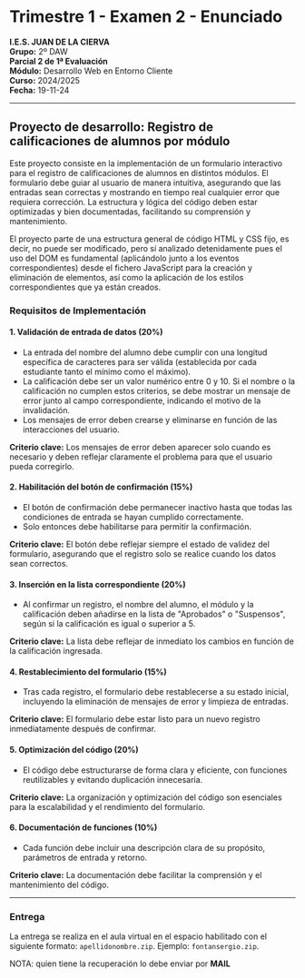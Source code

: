# Trimestre 1 - Examen 2 - Enunciado

**I.E.S. JUAN DE LA CIERVA**  
**Grupo:** 2º DAW  
**Parcial 2 de 1ª Evaluación**  
**Módulo:** Desarrollo Web en Entorno Cliente  
**Curso:** 2024/2025  
**Fecha:** 19-11-24  

---

## Proyecto de desarrollo: Registro de calificaciones de alumnos por módulo

Este proyecto consiste en la implementación de un formulario interactivo para el registro de calificaciones de alumnos en distintos módulos. El formulario debe guiar al usuario de manera intuitiva, asegurando que las entradas sean correctas y mostrando en tiempo real cualquier error que requiera corrección. La estructura y lógica del código deben estar optimizadas y bien documentadas, facilitando su comprensión y mantenimiento.

El proyecto parte de una estructura general de código HTML y CSS fijo, es decir, no puede ser modificado, pero sí analizado detenidamente pues el uso del DOM es fundamental (aplicándolo junto a los eventos correspondientes) desde el fichero JavaScript para la creación y eliminación de elementos, así como la aplicación de los estilos correspondientes que ya están creados.

### Requisitos de Implementación

#### 1. Validación de entrada de datos (20%)
- La entrada del nombre del alumno debe cumplir con una longitud específica de caracteres para ser válida (establecida por cada estudiante tanto el mínimo como el máximo).
- La calificación debe ser un valor numérico entre 0 y 10. Si el nombre o la calificación no cumplen estos criterios, se debe mostrar un mensaje de error junto al campo correspondiente, indicando el motivo de la invalidación.
- Los mensajes de error deben crearse y eliminarse en función de las interacciones del usuario.

**Criterio clave:** Los mensajes de error deben aparecer solo cuando es necesario y deben reflejar claramente el problema para que el usuario pueda corregirlo.

#### 2. Habilitación del botón de confirmación (15%)
- El botón de confirmación debe permanecer inactivo hasta que todas las condiciones de entrada se hayan cumplido correctamente.
- Solo entonces debe habilitarse para permitir la confirmación.

**Criterio clave:** El botón debe reflejar siempre el estado de validez del formulario, asegurando que el registro solo se realice cuando los datos sean correctos.

#### 3. Inserción en la lista correspondiente (20%)
- Al confirmar un registro, el nombre del alumno, el módulo y la calificación deben añadirse en la lista de "Aprobados" o "Suspensos", según si la calificación es igual o superior a 5.

**Criterio clave:** La lista debe reflejar de inmediato los cambios en función de la calificación ingresada.

#### 4. Restablecimiento del formulario (15%)
- Tras cada registro, el formulario debe restablecerse a su estado inicial, incluyendo la eliminación de mensajes de error y limpieza de entradas.

**Criterio clave:** El formulario debe estar listo para un nuevo registro inmediatamente después de confirmar.

#### 5. Optimización del código (20%)
- El código debe estructurarse de forma clara y eficiente, con funciones reutilizables y evitando duplicación innecesaria.

**Criterio clave:** La organización y optimización del código son esenciales para la escalabilidad y el rendimiento del formulario.

#### 6. Documentación de funciones (10%)
- Cada función debe incluir una descripción clara de su propósito, parámetros de entrada y retorno.

**Criterio clave:** La documentación debe facilitar la comprensión y el mantenimiento del código.

---

### Entrega
La entrega se realiza en el aula virtual en el espacio habilitado con el siguiente formato: `apellidonombre.zip`. Ejemplo: `fontansergio.zip`.

NOTA: quien tiene la recuperación lo debe enviar por **MAIL**